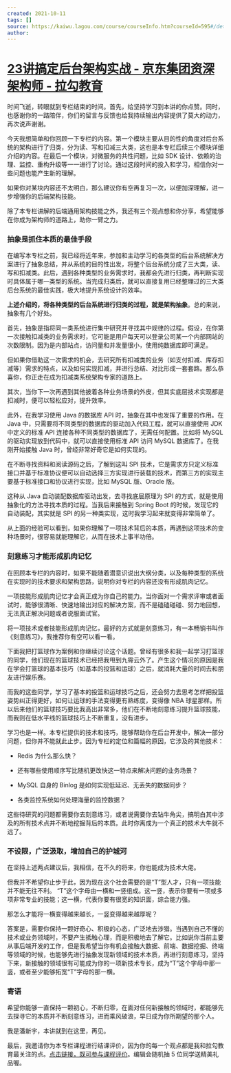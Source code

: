 ```yaml
---
created: 2021-10-11
tags: []
source: https://kaiwu.lagou.com/course/courseInfo.htm?courseId=595#/detail/pc?id=6124
author: 
---
```


# [23讲搞定后台架构实战 - 京东集团资深架构师 - 拉勾教育](https://kaiwu.lagou.com/course/courseInfo.htm?courseId=595#/detail/pc?id=6124)


时间飞逝，转眼就到专栏结束的时间。首先，给坚持学习到本讲的你点赞。同时，也感谢你的一路陪伴，你们的留言与反馈也给我持续输出内容提供了莫大的动力，再次说声谢谢。

今天我想简单和你回顾一下专栏的内容。第一个模块主要从目的性的角度对后台系统的架构进行了归类，分为读、写和扣减三大类，这也是本专栏后续三个模块详细介绍的内容。在最后一个模块，对微服务的共性问题，比如 SDK 设计、依赖的治理、监控、重构升级等一一进行了讨论。通过这段时间的投入和学习，相信你对一些问题也能产生新的理解。

如果你对某块内容还不太明白，那么建议你有空再复习一次，以便加深理解，进一步增强你的后端架构技能。

除了本专栏讲解的后端通用架构技能之外，我还有三个观点想和你分享，希望能够在你成为架构师的道路上，助你一臂之力。

### 抽象是抓住本质的最佳手段

在编写本专栏之前，我已经将近年来，参加和主动学习的各类型的后台系统解决方案进行了抽象总结，并从系统的目的性出发，将整个后台系统分成了三大类，读、写和扣减类。此后，遇到各种类型的业务需求时，我都会先进行归类，再判断实现时具体属于哪一类型的系统。当完成归类后，就可以直接复用已经整理过的三大类后台系统的最佳实践，极大地提升系统设计的效率。

**上述介绍的，将各种类型的后台系统进行归类的过程，就是架构抽象**。总的来说，抽象有几个好处。

首先，抽象是指将同一类系统进行集中研究并寻找其中规律的过程。假设，在你第一次接触扣减类的业务需求时，它可能是用户每天可以登录公司某一个内部网站的次数限制。因为是内部站点，访问量和并发量很小，使用纯数据库即可满足。

但如果你借助这一次需求的机会，去研究所有扣减类的业务（如支付扣减、库存扣减等）需求的特点，以及如何实现扣减，并进行总结、对比形成一套套路。那么恭喜你，你正走在成为扣减类系统架构专家的道路上。

其次，当你下一次再遇到其他披着各种业务场景的外皮，但其实底层技术实现都是扣减时，便可以轻松应对，提升效率。

此外，在我学习使用 Java 的数据库 API 时，抽象在其中也发挥了重要的作用。在 Java 中，只需要将不同类型的数据库的驱动加入代码工程，就可以直接使用 JDK 中定义的标准 API 连接各种不同类型的数据库了，无需任何配置。比如将 MySQL 的驱动实现放到代码中，就可以直接使用标准 API 访问 MySQL 数据库了。在我刚开始接触 Java 时，曾经非常好奇它是如何实现的。

在不断寻找资料和阅读源码之后，了解到这叫 SPI 技术，它是需求方只定义标准接口并基于标准协议便可以自动选择三方实现进行装载的技术，而第三方的实现主要基于标准接口和协议进行实现，比如 MySQL 版、Oracle 版。

这种从 Java 自动装配数据库驱动出发，去寻找底层原理为 SPI 的方式，就是使用抽象化的方法寻找本质的过程。当我后来接触到 Spring Boot 的时候，发现它的自动装配，其实就是 SPI 的另一种类实现，这时我学习起来就变得非常简单了。

从上面的经验可以看到，如果你理解了一项技术背后的本质，再遇到这项技术的变种场景时，很容易就能理解它，从而在技术上事半功倍。

### 刻意练习才能形成肌肉记忆

在回顾本专栏的内容时，如果不能随着潜意识说出大纲分类，以及每种类型的系统在实现时的技术要求和架构思路，说明你对专栏的内容还没有形成肌肉记忆。

一项技能形成肌肉记忆才会真正成为你自己的能力。当你面对一个需求评审或者面试时，能够很清晰、快速地输出对应的解决方案，而不是磕磕碰碰、努力地回想，无法真正解决问题或者说服面试官。

将一项技术或者技能形成肌肉记忆，最好的方式就是刻意练习，有一本畅销书叫作《刻意练习》，我推荐你有空可以看一看。

下面我把打篮球作为案例和你继续讨论这个话题。曾经有很多和我一起学习打篮球的同学，他们现在的篮球技术已经把我甩到九霄云外了。产生这个情况的原因是我在学会打篮球的基本技巧（如基本的投篮和运球）之后，就消耗大量的时间去和朋友进行娱乐赛。

而我的这些同学，学习了基本的投篮和运球技巧之后，还会努力去思考怎样把投篮姿势纠正得更好，如何让运球的手法变得更有熟练度，变得像 NBA 球星那样。所以后来他们的篮球技巧要比我高出非常多，他们在不断地刻意练习提升篮球技能，而我则在低水平线的篮球技巧上不断重复，没有进步。

学习也是一样。本专栏提供的技术和技巧，能够帮助你在后台开发中，解决一部分问题，但你并不能就此止步。因为专栏的定位和篇幅的原因，它涉及的其他技术：

-   Redis 为什么那么快？
    
-   还有哪些使用顺序写比随机更改快这一特点来解决问题的业务场景？
    
-   MySQL 自身的 Binlog 是如何实现低延迟、无丢失的数据同步？
    
-   各类监控系统如何处理海量的监控数据？
    

这些待研究的问题都需要你去刻意练习，或者说需要你去钻牛角尖，搞明白其中涉及的所有技术点并不断地挖掘背后的本质。此时你离成为一个真正的技术大牛就不远了。

### 不设限，广泛汲取，增加自己的护城河

在坚持上述两点建议后，我相信，在不久的将来，你也能成为技术大佬。

但我并不希望你止步于此，因为现在这个社会需要的是“T”型人才，只有一项技能并不能无往不利。 “T”这个字母由一横和一竖组成。这一竖，表示你要有一项或多项非常专业的技能；这一横，代表你要有很宽的知识面，综合能力强。

那怎么才能将一横变得越来越长，一竖变得越来越厚呢？

答案是，需要你保持一颗好奇心、积极的心态，广泛地去涉猎。当遇到自己不懂的技术或业务领域时，不要产生抵触心理，而是积极地去了解它。比如说你当前主要从事后端开发的工作，但是我希望当你有机会接触大数据、前端、数据挖掘、终端等领域的时候，也能够先进行抽象发现新领域的技术本质，再进行刻意练习，坚持下来，新接触的领域很有可能成为你的一项新技术专长，成为“T”这个字母中那一竖，或者至少能够拓宽“T”字母的那一横。

### 寄语

希望你能够一直保持一颗初心，不断归零，在面对任何新接触的领域时，都能够先去探寻它的本质并不断刻意练习，进而乘风破浪，早日成为你所期望的那个人。

我是潘新宇，本讲就到在这里，再见。

最后，我邀请你为本专栏课程进行结课评价，因为你的每一个观点都是我和拉勾教育最关注的点。[点击链接，既可参与课程评价](https://wj.qq.com/s2/8233676/bf1c/?fileGuid=xxQTRXtVcqtHK6j8)。编辑会随机抽 5 位同学送精美礼品喔。
